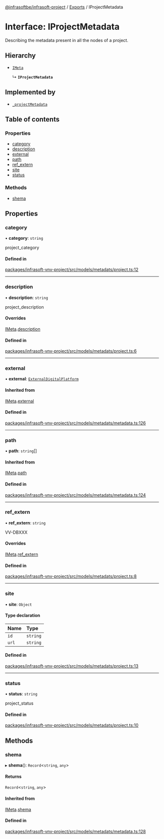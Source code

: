 [@infrasoftbe/infrasoft-project](../README.md) / [Exports](../modules.md) / IProjectMetadata

# Interface: IProjectMetadata

Describing the metadata present in all the nodes of a project.

## Hierarchy

- [`IMeta`](IMeta.md)

  ↳ **`IProjectMetadata`**

## Implemented by

- [`_projectMetadata`](../classes/projectMetadata.md)

## Table of contents

### Properties

- [category](IProjectMetadata.md#category)
- [description](IProjectMetadata.md#description)
- [external](IProjectMetadata.md#external)
- [path](IProjectMetadata.md#path)
- [ref\_extern](IProjectMetadata.md#ref_extern)
- [site](IProjectMetadata.md#site)
- [status](IProjectMetadata.md#status)

### Methods

- [shema](IProjectMetadata.md#shema)

## Properties

### category

• **category**: `string`

project_category

#### Defined in

[packages/infrasoft-vnv-project/src/models/metadats/project.ts:12](https://github.com/infrasoftbe/Infrasoft-vnv-ritual-project/blob/8c55713745804fbf004d7add2c4b90690c1560d1/src/models/metadats/project.ts#L12)

___

### description

• **description**: `string`

project_description

#### Overrides

[IMeta](IMeta.md).[description](IMeta.md#description)

#### Defined in

[packages/infrasoft-vnv-project/src/models/metadats/project.ts:6](https://github.com/infrasoftbe/Infrasoft-vnv-ritual-project/blob/8c55713745804fbf004d7add2c4b90690c1560d1/src/models/metadats/project.ts#L6)

___

### external

• **external**: [`ExternalDigitalPlatform`](../modules.md#externaldigitalplatform)

#### Inherited from

[IMeta](IMeta.md).[external](IMeta.md#external)

#### Defined in

[packages/infrasoft-vnv-project/src/models/metadats/metadata.ts:126](https://github.com/infrasoftbe/Infrasoft-vnv-ritual-project/blob/8c55713745804fbf004d7add2c4b90690c1560d1/src/models/metadats/metadata.ts#L126)

___

### path

• **path**: `string`[]

#### Inherited from

[IMeta](IMeta.md).[path](IMeta.md#path)

#### Defined in

[packages/infrasoft-vnv-project/src/models/metadats/metadata.ts:124](https://github.com/infrasoftbe/Infrasoft-vnv-ritual-project/blob/8c55713745804fbf004d7add2c4b90690c1560d1/src/models/metadats/metadata.ts#L124)

___

### ref\_extern

• **ref\_extern**: `string`

VV-DBXXX

#### Overrides

[IMeta](IMeta.md).[ref_extern](IMeta.md#ref_extern)

#### Defined in

[packages/infrasoft-vnv-project/src/models/metadats/project.ts:8](https://github.com/infrasoftbe/Infrasoft-vnv-ritual-project/blob/8c55713745804fbf004d7add2c4b90690c1560d1/src/models/metadats/project.ts#L8)

___

### site

• **site**: `Object`

#### Type declaration

| Name | Type |
| :------ | :------ |
| `id` | `string` |
| `url` | `string` |

#### Defined in

[packages/infrasoft-vnv-project/src/models/metadats/project.ts:13](https://github.com/infrasoftbe/Infrasoft-vnv-ritual-project/blob/8c55713745804fbf004d7add2c4b90690c1560d1/src/models/metadats/project.ts#L13)

___

### status

• **status**: `string`

project_status

#### Defined in

[packages/infrasoft-vnv-project/src/models/metadats/project.ts:10](https://github.com/infrasoftbe/Infrasoft-vnv-ritual-project/blob/8c55713745804fbf004d7add2c4b90690c1560d1/src/models/metadats/project.ts#L10)

## Methods

### shema

▸ **shema**(): `Record`\<`string`, `any`\>

#### Returns

`Record`\<`string`, `any`\>

#### Inherited from

[IMeta](IMeta.md).[shema](IMeta.md#shema)

#### Defined in

[packages/infrasoft-vnv-project/src/models/metadats/metadata.ts:128](https://github.com/infrasoftbe/Infrasoft-vnv-ritual-project/blob/8c55713745804fbf004d7add2c4b90690c1560d1/src/models/metadats/metadata.ts#L128)
